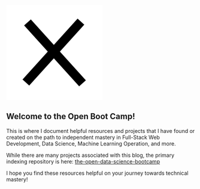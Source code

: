 ![Image of AlephTaw logo](images/logo.png)

## Welcome to the Open Boot Camp!

This is where I document helpful resources and projects that I have found or created on the path to independent mastery in Full-Stack Web Development, Data Science, Machine Learning Operation, and more. 

While there are many projects associated with this blog, the primary indexing repository is here: [the-open-data-science-bootcamp](https://github.com/AlephTaw/the-open-data-science-bootcamp)

I hope you find these resources helpful on your journey towards technical mastery!
